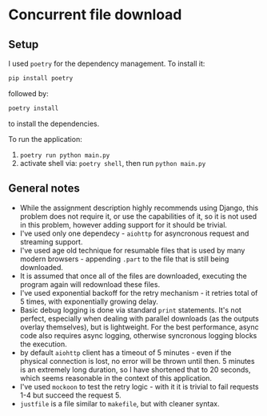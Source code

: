 # Concurrent file download

## Setup

I used `poetry` for the dependency management. To install it:
```bash
pip install poetry
```

followed by:
```bash
poetry install
```
to install the dependencies.

To run the application:
1. `poetry run python main.py`
2. activate shell via: `poetry shell`, then run `python main.py`

## General notes

- While the assignment description highly recommends using Django, this problem does not require it, or use the capabilities of it, so it is not used in this problem, however adding support for it should be trivial.
- I've used only one dependecy - `aiohttp` for asyncronous request and streaming support.
- I've used age old technique for resumable files that is used by many modern browsers - appending `.part` to the file that is still being downloaded.
- It is assumed that once all of the files are downloaded, executing the program again will redownload these files.
- I've used exponential backoff for the retry mechanism - it retries total of 5 times, with exponentially growing delay.
- Basic debug logging is done via standard `print` statements. It's not perfect, especially when dealing with parallel downloads (as the outputs overlay themselves), but is lightweight. For the best performance, async code also requires async logging, otherwise syncronous logging blocks the execution.
- by default `aiohttp` client has a timeout of 5 minutes - even if the physical connection is lost, no error will be thrown until then. 5 minutes is an extremely long duration, so I have shortened that to 20 seconds, which seems reasonable in the context of this application.
- I've used `mockoon` to test the retry logic - with it it is trivial to fail requests 1-4 but succeed the request 5.
- `justfile` is a file similar to `makefile`, but with cleaner syntax.
